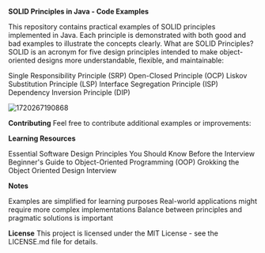 **SOLID Principles in Java - Code Examples**

This repository contains practical examples of SOLID principles implemented in Java. Each principle is demonstrated with both good and bad examples to illustrate the concepts clearly.
What are SOLID Principles?
SOLID is an acronym for five design principles intended to make object-oriented designs more understandable, flexible, and maintainable:

Single Responsibility Principle (SRP)
Open-Closed Principle (OCP)
Liskov Substitution Principle (LSP)
Interface Segregation Principle (ISP)
Dependency Inversion Principle (DIP)



![1720267190868](https://github.com/user-attachments/assets/a3498fd0-049e-457a-80a6-4b8d68e91ff2)



**Contributing**
Feel free to contribute additional examples or improvements:


**Learning Resources**

Essential Software Design Principles You Should Know Before the Interview
Beginner's Guide to Object-Oriented Programming (OOP)
Grokking the Object Oriented Design Interview

**Notes**

Examples are simplified for learning purposes
Real-world applications might require more complex implementations
Balance between principles and pragmatic solutions is important

**License**
This project is licensed under the MIT License - see the LICENSE.md file for details.
